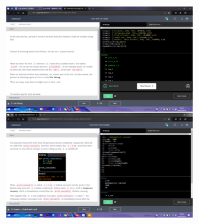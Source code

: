 ![homework1](https://github.com/ophwsjtu18/ohw19f/blob/master/student/wmh/1571219585737.png?raw=true)
![homework2](https://github.com/ophwsjtu18/ohw19f/blob/master/student/wmh/1571228543462.png?raw=true)
